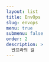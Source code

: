 ```yaml
---
layout: list
title: EnvOps
slug: envops
menu: true
submenu: false
order: 2
description: >
  반프라의 길  
---
```

